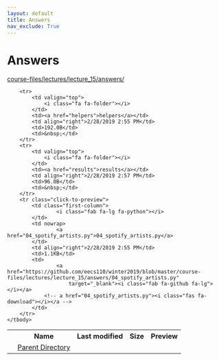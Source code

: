 ```yaml
---
layout: default
title: Answers
nav_exclude: True
---
```


# Answers

[course-files/lectures/lecture_15/answers/](.)

<table class="tbl-files">
    <tbody>
        <tr>
            <th valign="top"></th>
            <th>Name</th>
            <th>Last modified</th>
            <th>Size</th>
            <th>Preview</th>
        </tr>
        <tr>
            <td valign="top">
                <i class="fa fa-folder-open"></i>
            </td>
            <td><a href="../">Parent Directory</a></td>
            <td>&nbsp;</td>
            <td>&nbsp;</td>
            <td>&nbsp;</td>
        </tr>

        <tr>
            <td valign="top">
                <i class="fa fa-folder"></i>
            </td>
            <td><a href="helpers">helpers</a></td>
            <td align="right">2/28/2019 2:55 PM</td>
            <td>192.0B</td>
            <td>&nbsp;</td>
        </tr>
        <tr>
            <td valign="top">
                <i class="fa fa-folder"></i>
            </td>
            <td><a href="results">results</a></td>
            <td align="right">2/28/2019 2:57 PM</td>
            <td>96.0B</td>
            <td>&nbsp;</td>
        </tr>
        <tr class="click-to-preview">
            <td class="first-column">
                    <i class="fab fa-lg fa-python"></i>
            </td>
            <td nowrap>
                    <a href="04_spotify_artists.py">04_spotify_artists.py</a>
            </td>
            <td align="right">2/28/2019 2:55 PM</td>
            <td>1.1KB</td>
            <td>
                    <a href="https://github.com/eecs110/winter2019/blob/master/course-files/lectures/lecture_15/answers/04_spotify_artists.py" 
                        target="_blank"><i class="fab fa-github fa-lg"></i></a>
                <!-- a href="04_spotify_artists.py"><i class="fas fa-download"></i></a -->
            </td>
        </tr>
    </tbody>
</table>

